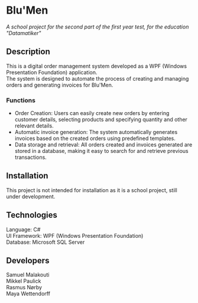 # **Blu'Men**
*A school project for the second part of the first year test, for the education "Datamatiker"*


## **Description**
This is a digital order management system developed as a WPF (Windows Presentation Foundation) application.  
The system is designed to automate the process of creating and managing orders and generating invoices for Blu'Men.

### **Functions**
* Order Creation: Users can easily create new orders by entering customer details, selecting products and specifying quantity and other relevant details.  
* Automatic invoice generation: The system automatically generates invoices based on the created orders using predefined templates.  
* Data storage and retrieval: All orders created and invoices generated are stored in a database, making it easy to search for and retrieve previous transactions.  

## **Installation**
This project is not intended for installation as it is a school project, still under development.

## **Technologies**
Language: C#  
UI Framework: WPF (Windows Presentation Foundation)  
Database: Microsoft SQL Server  

## **Developers**
Samuel Malakouti  
Mikkel Paulick  
Rasmus Nørby  
Maya Wettendorff
